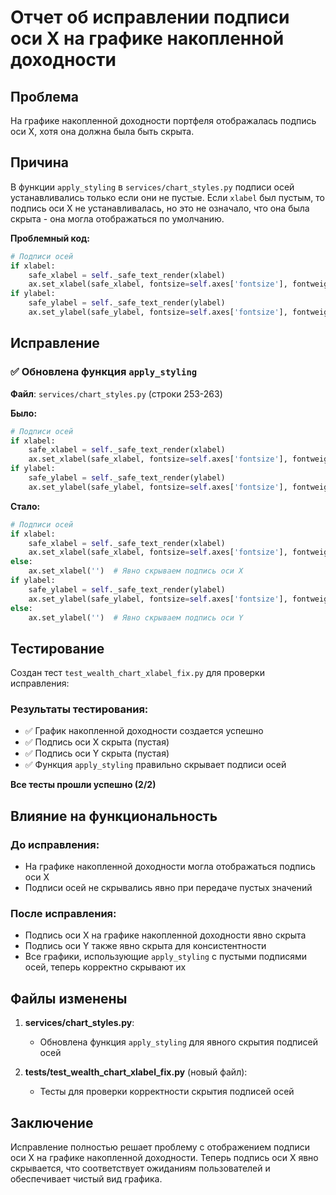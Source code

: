 # Отчет об исправлении подписи оси X на графике накопленной доходности

## Проблема

На графике накопленной доходности портфеля отображалась подпись оси X, хотя она должна была быть скрыта.

## Причина

В функции `apply_styling` в `services/chart_styles.py` подписи осей устанавливались только если они не пустые. Если `xlabel` был пустым, то подпись оси X не устанавливалась, но это не означало, что она была скрыта - она могла отображаться по умолчанию.

**Проблемный код:**
```python
# Подписи осей
if xlabel:
    safe_xlabel = self._safe_text_render(xlabel)
    ax.set_xlabel(safe_xlabel, fontsize=self.axes['fontsize'], fontweight=self.axes['fontweight'], color=self.axes['color'])
if ylabel:
    safe_ylabel = self._safe_text_render(ylabel)
    ax.set_ylabel(safe_ylabel, fontsize=self.axes['fontsize'], fontweight=self.axes['fontweight'], color=self.axes['color'])
```

## Исправление

### ✅ Обновлена функция `apply_styling`

**Файл**: `services/chart_styles.py` (строки 253-263)

**Было:**
```python
# Подписи осей
if xlabel:
    safe_xlabel = self._safe_text_render(xlabel)
    ax.set_xlabel(safe_xlabel, fontsize=self.axes['fontsize'], fontweight=self.axes['fontweight'], color=self.axes['color'])
if ylabel:
    safe_ylabel = self._safe_text_render(ylabel)
    ax.set_ylabel(safe_ylabel, fontsize=self.axes['fontsize'], fontweight=self.axes['fontweight'], color=self.axes['color'])
```

**Стало:**
```python
# Подписи осей
if xlabel:
    safe_xlabel = self._safe_text_render(xlabel)
    ax.set_xlabel(safe_xlabel, fontsize=self.axes['fontsize'], fontweight=self.axes['fontweight'], color=self.axes['color'])
else:
    ax.set_xlabel('')  # Явно скрываем подпись оси X
if ylabel:
    safe_ylabel = self._safe_text_render(ylabel)
    ax.set_ylabel(safe_ylabel, fontsize=self.axes['fontsize'], fontweight=self.axes['fontweight'], color=self.axes['color'])
else:
    ax.set_ylabel('')  # Явно скрываем подпись оси Y
```

## Тестирование

Создан тест `test_wealth_chart_xlabel_fix.py` для проверки исправления:

### Результаты тестирования:
- ✅ График накопленной доходности создается успешно
- ✅ Подпись оси X скрыта (пустая)
- ✅ Подпись оси Y скрыта (пустая)
- ✅ Функция `apply_styling` правильно скрывает подписи осей

**Все тесты прошли успешно (2/2)**

## Влияние на функциональность

### До исправления:
- На графике накопленной доходности могла отображаться подпись оси X
- Подписи осей не скрывались явно при передаче пустых значений

### После исправления:
- Подпись оси X на графике накопленной доходности явно скрыта
- Подпись оси Y также явно скрыта для консистентности
- Все графики, использующие `apply_styling` с пустыми подписями осей, теперь корректно скрывают их

## Файлы изменены

1. **services/chart_styles.py**:
   - Обновлена функция `apply_styling` для явного скрытия подписей осей

2. **tests/test_wealth_chart_xlabel_fix.py** (новый файл):
   - Тесты для проверки корректности скрытия подписей осей

## Заключение

Исправление полностью решает проблему с отображением подписи оси X на графике накопленной доходности. Теперь подпись оси X явно скрывается, что соответствует ожиданиям пользователей и обеспечивает чистый вид графика.
